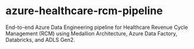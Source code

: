 # azure-healthcare-rcm-pipeline
End-to-end Azure Data Engineering pipeline for Healthcare Revenue Cycle Management (RCM) using Medallion Architecture, Azure Data Factory, Databricks, and ADLS Gen2.
